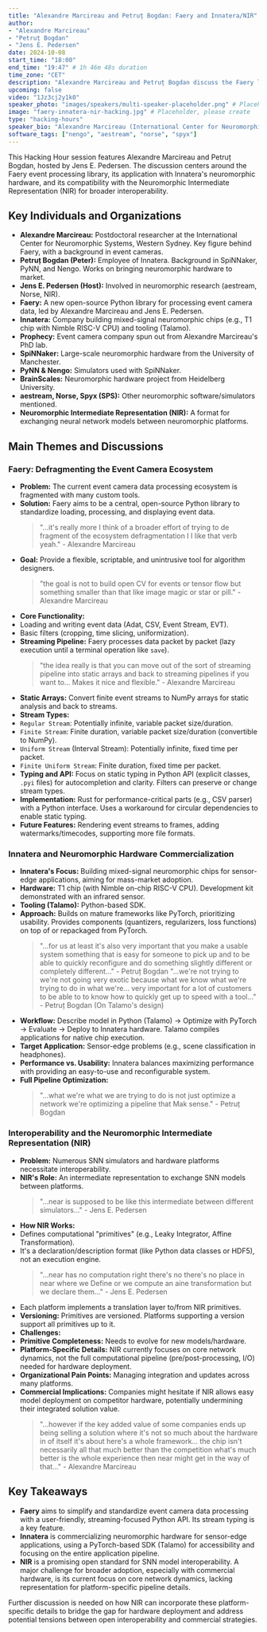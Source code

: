 ```yaml
---
title: "Alexandre Marcireau and Petruț Bogdan: Faery and Innatera/NIR"
author:
- "Alexandre Marcireau"
- "Petruț Bogdan"
- "Jens E. Pedersen"
date: 2024-10-08
start_time: "18:00"
end_time: "19:47" # 1h 46m 48s duration
time_zone: "CET"
description: "Alexandre Marcireau and Petruț Bogdan discuss the Faery library's integration and interaction with Innatera hardware and the Neuromorphic Intermediate Representation (NIR)."
upcoming: false
video: "1Jz3cj2y1k0"
speaker_photo: "images/speakers/multi-speaker-placeholder.png" # Placeholder, please replace
image: "faery-innatera-nir-hacking.jpg" # Placeholder, please create
type: "hacking-hours"
speaker_bio: "Alexandre Marcireau (International Center for Neuromorphic Systems, Western Sydney) and Petruț Bogdan (Innatera) are software developers active in the neuromorphic community, contributing to tools like Faery and exploring hardware-software co-design with platforms like Innatera and standards like NIR."
software_tags: ["nengo", "aestream", "norse", "spyx"]
---
```


This Hacking Hour session features Alexandre Marcireau and Petruț Bogdan, hosted by Jens E. Pedersen. The discussion centers around the Faery event processing library, its application with Innatera's neuromorphic hardware, and its compatibility with the Neuromorphic Intermediate Representation (NIR) for broader interoperability.

## Key Individuals and Organizations

*   **Alexandre Marcireau:** Postdoctoral researcher at the International Center for Neuromorphic Systems, Western Sydney. Key figure behind Faery, with a background in event cameras.
*   **Petruț Bogdan (Peter):** Employee of Innatera. Background in SpiNNaker, PyNN, and Nengo. Works on bringing neuromorphic hardware to market.
*   **Jens E. Pedersen (Host):** Involved in neuromorphic research (aestream, Norse, NIR).
*   **Faery:** A new open-source Python library for processing event camera data, led by Alexandre Marcireau and Jens E. Pedersen.
*   **Innatera:** Company building mixed-signal neuromorphic chips (e.g., T1 chip with Nimble RISC-V CPU) and tooling (Talamo).
*   **Prophecy:** Event camera company spun out from Alexandre Marcireau's PhD lab.
*   **SpiNNaker:** Large-scale neuromorphic hardware from the University of Manchester.
*   **PyNN & Nengo:** Simulators used with SpiNNaker.
*   **BrainScales:** Neuromorphic hardware project from Heidelberg University.
*   **aestream, Norse, Spyx (SPS):** Other neuromorphic software/simulators mentioned.
*   **Neuromorphic Intermediate Representation (NIR):** A format for exchanging neural network models between neuromorphic platforms.

## Main Themes and Discussions

### Faery: Defragmenting the Event Camera Ecosystem

*   **Problem:** The current event camera data processing ecosystem is fragmented with many custom tools.
*   **Solution:** Faery aims to be a central, open-source Python library to standardize loading, processing, and displaying event data.
    > "...it's really more I think of a broader effort of trying to de fragment of the ecosystem defragmentation I I like that verb yeah." - Alexandre Marcireau
*   **Goal:** Provide a flexible, scriptable, and unintrusive tool for algorithm designers.
    > "the goal is not to build open CV for events or tensor flow but something smaller than that like image magic or star or pill." - Alexandre Marcireau
*   **Core Functionality:**
  *   Loading and writing event data (Adat, CSV, Event Stream, EVT).
  *   Basic filters (cropping, time slicing, uniformization).
*   **Streaming Pipeline:** Faery processes data packet by packet (lazy execution until a terminal operation like `save`).
    > "the idea really is that you can move out of the sort of streaming pipeline into static arrays and back to streaming pipelines if you want to... Makes it nice and flexible." - Alexandre Marcireau
*   **Static Arrays:** Convert finite event streams to NumPy arrays for static analysis and back to streams.
*   **Stream Types:**
  *   `Regular Stream`: Potentially infinite, variable packet size/duration.
  *   `Finite Stream`: Finite duration, variable packet size/duration (convertible to NumPy).
  *   `Uniform Stream` (Interval Stream): Potentially infinite, fixed time per packet.
  *   `Finite Uniform Stream`: Finite duration, fixed time per packet.
*   **Typing and API:** Focus on static typing in Python API (explicit classes, `.pyi` files) for autocompletion and clarity. Filters can preserve or change stream types.
*   **Implementation:** Rust for performance-critical parts (e.g., CSV parser) with a Python interface. Uses a workaround for circular dependencies to enable static typing.
*   **Future Features:** Rendering event streams to frames, adding watermarks/timecodes, supporting more file formats.

### Innatera and Neuromorphic Hardware Commercialization

*   **Innatera's Focus:** Building mixed-signal neuromorphic chips for sensor-edge applications, aiming for mass-market adoption.
*   **Hardware:** T1 chip (with Nimble on-chip RISC-V CPU). Development kit demonstrated with an infrared sensor.
*   **Tooling (Talamo):** Python-based SDK.
  *   **Approach:** Builds on mature frameworks like PyTorch, prioritizing usability. Provides components (quantizers, regularizers, loss functions) on top of or repackaged from PyTorch.
      > "...for us at least it's also very important that you make a usable system something that is easy for someone to pick up and to be able to quickly reconfigure and do something slightly different or completely different..." - Petruț Bogdan
      > "...we're not trying to we're not going very exotic because what we know what we're trying to do in what we're... very important for a lot of customers to be able to to know how to quickly get up to speed with a tool..." - Petruț Bogdan (On Talamo's design)
  *   **Workflow:** Describe model in Python (Talamo) -> Optimize with PyTorch -> Evaluate -> Deploy to Innatera hardware. Talamo compiles applications for native chip execution.
  *   **Target Application:** Sensor-edge problems (e.g., scene classification in headphones).
*   **Performance vs. Usability:** Innatera balances maximizing performance with providing an easy-to-use and reconfigurable system.
*   **Full Pipeline Optimization:**
    > "...what we're what we are trying to do is not just optimize a network we're optimizing a pipeline that Mak sense." - Petruț Bogdan

### Interoperability and the Neuromorphic Intermediate Representation (NIR)

*   **Problem:** Numerous SNN simulators and hardware platforms necessitate interoperability.
*   **NIR's Role:** An intermediate representation to exchange SNN models between platforms.
    > "...near is supposed to be like this intermediate between different simulators..." - Jens E. Pedersen
*   **How NIR Works:**
  *   Defines computational "primitives" (e.g., Leaky Integrator, Affine Transformation).
  *   It's a declaration/description format (like Python data classes or HDF5), not an execution engine.
      > "...near has no computation right there's no there's no place in near where we Define or we compute an aine transformation but we declare them..." - Jens E. Pedersen
  *   Each platform implements a translation layer to/from NIR primitives.
*   **Versioning:** Primitives are versioned. Platforms supporting a version support all primitives up to it.
*   **Challenges:**
  *   **Primitive Completeness:** Needs to evolve for new models/hardware.
  *   **Platform-Specific Details:** NIR currently focuses on core network dynamics, not the full computational pipeline (pre/post-processing, I/O) needed for hardware deployment.
  *   **Organizational Pain Points:** Managing integration and updates across many platforms.
  *   **Commercial Implications:** Companies might hesitate if NIR allows easy model deployment on competitor hardware, potentially undermining their integrated solution value.
      > "...however if the key added value of some companies ends up being selling a solution where it's not so much about the hardware in of itself it's about here's a whole framework... the chip isn't necessarily all that much better than the competition what's much better is the whole experience then near might get in the way of that..." - Alexandre Marcireau

## Key Takeaways

*   **Faery** aims to simplify and standardize event camera data processing with a user-friendly, streaming-focused Python API. Its stream typing is a key feature.
*   **Innatera** is commercializing neuromorphic hardware for sensor-edge applications, using a PyTorch-based SDK (Talamo) for accessibility and focusing on the entire application pipeline.
*   **NIR** is a promising open standard for SNN model interoperability. A major challenge for broader adoption, especially with commercial hardware, is its current focus on core network dynamics, lacking representation for platform-specific pipeline details.

Further discussion is needed on how NIR can incorporate these platform-specific details to bridge the gap for hardware deployment and address potential tensions between open interoperability and commercial strategies.

